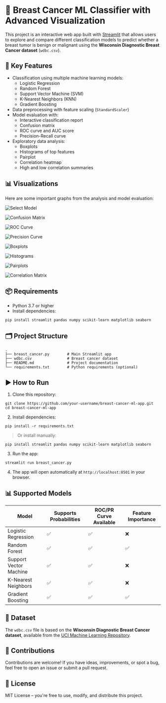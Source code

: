 # 🧬 Breast Cancer ML Classifier with Advanced Visualization

This project is an interactive web app built with [Streamlit](https://streamlit.io/) that allows users to explore and compare different classification models to predict whether a breast tumor is benign or malignant using the **Wisconsin Diagnostic Breast Cancer dataset** (`wdbc.csv`).

## 🚀 Key Features

- Classification using multiple machine learning models:
  - Logistic Regression
  - Random Forest
  - Support Vector Machine (SVM)
  - K-Nearest Neighbors (KNN)
  - Gradient Boosting
- Data preprocessing with feature scaling (`StandardScaler`)
- Model evaluation with:
  - Interactive classification report
  - Confusion matrix
  - ROC curve and AUC score
  - Precision-Recall curve
- Exploratory data analysis:
  - Boxplots
  - Histograms of top features
  - Pairplot
  - Correlation heatmap
  - High and low correlation summaries
 
## 📊 Visualizations

Here are some important graphs from the analysis and model evaluation:

![Select Model](https://github.com/juanpyR/breast-cancer-ml-visualizer/raw/main/Machine%20Learning/select_model.png)

![Confusion Matrix](https://github.com/juanpyR/breast-cancer-ml-visualizer/raw/main/Machine%20Learning/Confusion_matrix.png)

![ROC Curve](https://github.com/juanpyR/breast-cancer-ml-visualizer/raw/main/Machine%20Learning/ROC_curve.png)

![Precision Curve](https://github.com/juanpyR/breast-cancer-ml-visualizer/raw/main/Machine%20Learning/Precision_curve.png)

![Boxplots](https://github.com/juanpyR/breast-cancer-ml-visualizer/raw/main/Machine%20Learning/Boxplots.png)

![Histograms](https://github.com/juanpyR/breast-cancer-ml-visualizer/raw/main/Machine%20Learning/Histograms.png)

![Pairplots](https://github.com/juanpyR/breast-cancer-ml-visualizer/raw/main/Machine%20Learning/Pairplots.png)

![Correlation Matrix](https://github.com/juanpyR/breast-cancer-ml-visualizer/raw/main/iMachine%20Learning/Correlation_matrix.png)


## 📦 Requirements

- Python 3.7 or higher
- Install dependencies:

```
pip install streamlit pandas numpy scikit-learn matplotlib seaborn
```

## 🗂 Project Structure

```
.
├── breast_cancer.py        # Main Streamlit app
├── wdbc.csv                # Breast cancer dataset
├── README.md               # Project documentation
└── requirements.txt        # Python requirements (optional)
```

## ▶️ How to Run

1. Clone this repository:

```
git clone https://github.com/your-username/breast-cancer-ml-app.git
cd breast-cancer-ml-app
```

2. Install dependencies:

```
pip install -r requirements.txt
```

> Or install manually:

```
pip install streamlit pandas numpy scikit-learn matplotlib seaborn
```

3. Run the app:

```
streamlit run breast_cancer.py
```

4. The app will open automatically at `http://localhost:8501` in your browser.

## 📊 Supported Models

| Model                     | Supports Probabilities | ROC/PR Curve Available | Feature Importance |
|--------------------------|------------------------|------------------------|--------------------|
| Logistic Regression      | ✅                     | ✅                     | ❌                 |
| Random Forest            | ✅                     | ✅                     | ✅                 |
| Support Vector Machine   | ✅                     | ✅                     | ❌                 |
| K-Nearest Neighbors      | ✅                     | ✅                     | ❌                 |
| Gradient Boosting        | ✅                     | ✅                     | ✅                 |

## 📁 Dataset

The `wdbc.csv` file is based on the **Wisconsin Diagnostic Breast Cancer dataset**, available from the [UCI Machine Learning Repository](https://archive.ics.uci.edu/ml/datasets/Breast+Cancer+Wisconsin+(Diagnostic)).

## 🤝 Contributions

Contributions are welcome! If you have ideas, improvements, or spot a bug, feel free to open an issue or submit a pull request.

## 📄 License

MIT License – you're free to use, modify, and distribute this project.
